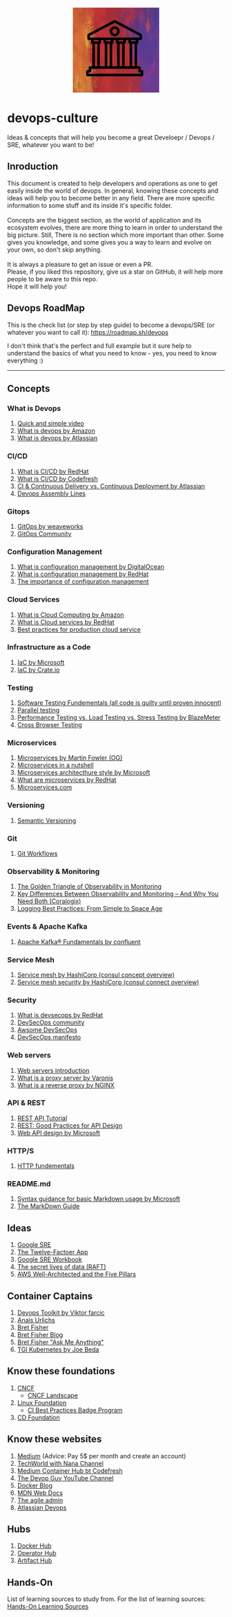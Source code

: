 <p align="center">
    <img src="devops-culture.png" width="200">
</p>

# devops-culture
Ideas &amp; concepts that will help you become a great Develoepr / Devops / SRE, whatever you want to be!

## Inroduction
This document is created to help developers and operations as one to get easily inside the world of devops.
In general, knowing these concepts and ideas will help you to become better in any field.
There are more specific information to some stuff and its inside it's specific folder. </br>
</br>
Concepts are the biggest section, as the world of application and its ecosystem evolves, there are more thing to learn in order to understand the big picture. Still, There is no section which more important than other. Some gives you knowledge, and some gives you a way to learn and evolve on your own, so don't skip anything. </br>
</br>
It is always a pleasure to get an issue or even a PR. </br>
Please, if you liked this repository, give us a star on GitHub, it will help more people to be aware to this repo. </br>
Hope it will help you!

## Devops RoadMap

This is the check list (or step by step guide) to become a devops/SRE (or whatever you want to call it):
https://roadmap.sh/devops

I don't think that's the perfect and full example but it sure help to understand the basics of what you need to know - yes, you need to know everything :)

----
## Concepts

### What is Devops
1. [Quick and simple video](https://www.youtube.com/watch?v=_I94-tJlovg)
1. [What is devops by Amazon](https://aws.amazon.com/devops/what-is-devops/)
1. [What is devops by Atlassian](https://www.atlassian.com/devops)

### CI/CD
1. [What is CI/CD by RedHat](https://www.redhat.com/en/topics/devops/what-is-ci-cd)
1. [What is CI/CD by Codefresh](https://codefresh.io/continuous-integration/continuous-integration-delivery-pipeline-important/?utm_source=google&amp;utm_medium=cpc&amp;utm_campaign=docker-ci-cd&amp;utm_term=ci%20cd%20tools&amp;gclid=Cj0KCQjw6sHzBRCbARIsAF8FMpVQCgsC9ozvQGx0wuzZK6h1WAeH0tafDfyg-_H23L0eHSiRgajxIdEaAmkeEALw_wcB)
1. [CI &amp; Continuous Delivery vs. Continuous Deployment by Atlassian](https://www.atlassian.com/continuous-delivery/principles/continuous-integration-vs-delivery-vs-deployment)
1. [Devops Assembly Lines](https://www.xenonstack.com/blog/devops-assembly-line/)

### Gitops
1. [GitOps by weaveworks](https://www.gitops.tech)
1. [GitOps Community](https://gitops-community.github.io)

### Configuration Management
1. [What is configuration management by DigitalOcean](https://www.digitalocean.com/community/tutorials/an-introduction-to-configuration-management)
1. [What is configuration management by RedHat](https://www.redhat.com/en/topics/automation/what-is-configuration-management)
1. [The importance of configuration management](https://medium.com/faun/the-importance-of-configuration-management-cm-for-successful-software-development-25ee60829e9b)

### Cloud Services
1. [What is Cloud Computing by Amazon](https://aws.amazon.com/what-is-cloud-computing/)
1. [What is Cloud services by RedHat](https://www.google.com/url?sa=t&rct=j&q=&esrc=s&source=web&cd=&ved=2ahUKEwjx75m-lvrqAhUNDuwKHXQsBq8QFjAYegQICBAB&url=https%3A%2F%2Fwww.redhat.com%2Fen%2Ftopics%2Fcloud-computing%2Fwhat-are-cloud-services&usg=AOvVaw0fE1gad5auCREo0yc8dQwH)
1. [Best practices for production cloud service](https://medium.com/@crismerritt/dont-overlook-these-8-essential-best-practices-for-production-cloud-services-9b2145f5cb1e)

### Infrastructure as a Code
1. [IaC by Microsoft](https://docs.microsoft.com/en-us/azure/devops/learn/what-is-infrastructure-as-code)
1. [IaC by Crate.io](https://crate.io/a/infrastructure-as-code-part-one/)

### Testing
1. [Software Testing Fundementals (all code is guilty until proven innocent)](https://softwaretestingfundamentals.com/)
1. [Parallel testing](https://help.crossbrowsertesting.com/selenium-testing/getting-started/what-is-parallel-testing/)
1. [Performance Testing vs. Load Testing vs. Stress Testing by BlazeMeter](https://www.blazemeter.com/blog/performance-testing-vs-load-testing-vs-stress-testing)
1. [Cross Browser Testing](https://www.softwaretestinghelp.com/how-is-cross-browser-testing-performed/)

### Microservices
1. [Microservices by Martin Fowler (OG)](https://martinfowler.com/articles/microservices.html)
1. [Microservices in a nutshell](https://medium.com/hashmapinc/the-what-why-and-how-of-a-microservices-architecture-4179579423a9)
1. [Microservices architecthure style by Microsoft](https://docs.microsoft.com/en-us/azure/architecture/guide/architecture-styles/microservices)
1. [What are microservices by RedHat](https://www.redhat.com/en/topics/microservices/what-are-microservices)
1. [Microservices.com](https://microservices.io)

### Versioning
1. [Semantic Versioning](https://semver.org)

### Git
1. [Git Workflows](https://www.atlassian.com/git/tutorials/comparing-workflows)

### Observability & Monitoring
1. [The Golden Triangle of Observability in Monitoring](https://devops.com/metrics-logs-and-traces-the-golden-triangle-of-observability-in-monitoring/)
1. [Key Differences Between Observability and Monitoring – And Why You Need Both (Coralogix)](https://coralogix.com/blog/key-differences-between-observability-and-monitoring-and-why-you-need-both/)
1. [Logging Best Practices: From Simple to Space Age](https://coralogix.com/blog/logging-best-practices-stages/)

### Events & Apache Kafka
1. [Apache Kafka® Fundamentals by confluent](https://www.youtube.com/watch?v=-DyWhcX3Dpc&list=PLa7VYi0yPIH2PelhRHoFR5iQgflg-y6JA)
### Service Mesh
1. [Service mesh by HashiCorp (consul concept overview)](https://www.youtube.com/watch?v=8T8t4-hQY74&t=1s)
1. [Service mesh security by HashiCorp (consul connect overview)](https://www.youtube.com/watch?v=mxeMdl0KvBI)

### Security
1. [What is devsecops by RedHat](https://www.redhat.com/en/topics/devops/what-is-devsecops)
1. [DevSecOps community](https://github.com/devsecops/devsecops)
1. [Awsome DevSecOps](https://github.com/devsecops/awesome-devsecops)
1. [DevSecOps manifesto](https://www.devsecops.org/)

### Web servers
1. [Web servers introduction](https://developer.mozilla.org/en-US/docs/Learn/Common_questions/What_is_a_web_server)
1. [What is a proxy server by Varonis](https://www.varonis.com/blog/what-is-a-proxy-server/)
1. [What is a reverse proxy by NGINX](https://www.nginx.com/resources/glossary/reverse-proxy-server/)

### API & REST
1. [REST API Tutorial](https://restfulapi.net)
1. [REST: Good Practices for API Design](https://medium.com/hashmapinc/rest-good-practices-for-api-design-881439796dc9)
1. [Web API design by Microsoft](https://docs.microsoft.com/en-us/azure/architecture/best-practices/api-design)

### HTTP/S
1. [HTTP fundementals](https://developer.mozilla.org/en-US/docs/Web/HTTP/Basics_of_HTTP)

### README.md
1. [Syntax guidance for basic Markdown usage by Microsoft](https://docs.microsoft.com/en-us/azure/devops/project/wiki/markdown-guidance?view=azure-devops#:~:text=In%20a%20Markdown%20file%20or,text%20on%20a%20new%20line.)
1. [The MarkDown Guide](https://markdown-guide.readthedocs.io/en/latest/index.html)

## Ideas
1. [Google SRE](https://sre.google/sre-book/table-of-contents/)
1. [The Twelve-Factoer App](https://12factor.net)
1. [Google SRE Workbook](https://sre.google/workbook/table-of-contents/)
1. [The secret lives of data (RAFT)](http://thesecretlivesofdata.com/raft/)
1. [AWS Well-Architected and the Five Pillars](https://aws.amazon.com/architecture/well-architected/?wa-lens-whitepapers.sort-by=item.additionalFields.sortDate&wa-lens-whitepapers.sort-order=desc)

## Container Captains
1. [Devops Toolkit by Viktor farcic](https://www.youtube.com/channel/UCfz8x0lVzJpb_dgWm9kPVrw)
1. [Anais Urlichs](https://www.youtube.com/c/AnaisUrlichs)
1. [Bret Fisher](https://www.bretfisher.com)
1. [Bret Fisher Blog](https://newsletter.bretfisher.com)
1. [Bret Fisher "Ask Me Anything"](https://github.com/BretFisher/ama)
1. [TGI Kubernetes by Joe Beda](https://www.youtube.com/watch?v=9YYeE-bMWv8&list=PL7bmigfV0EqQzxcNpmcdTJ9eFRPBe-iZa&index=99)

## Know these foundations
1. [CNCF](https://www.cncf.io/)
   - [CNCF Landscape](https://landscape.cncf.io/)
1. [Linux Foundation](https://www.linuxfoundation.org/projects/cloud/)
   - [CI Best Practices Badge Program](https://bestpractices.coreinfrastructure.org/en)
1. [CD Foundation](https://cd.foundation/)

## Know these websites
1. [Medium](https://medium.com) (Advice: Pay 5$ per month and create an account)
1. [TechWorld with Nana Channel](https://www.youtube.com/channel/UCdngmbVKX1Tgre699-XLlUA)
1. [Medium Container Hub bt Codefresh](https://medium.com/containers-101)
1. [The Devop Guy YouTube Channel](https://www.youtube.com/channel/UCFe9-V_rN9nLqVNiI8Yof3w)
1. [Docker Blog](https://www.docker.com/blog/)
1. [MDN Web Docs](https://developer.mozilla.org/en-US/)
1. [The agile admin](https://theagileadmin.com)
1. [Atlassian Devops](https://www.atlassian.com/blog/devops)

## Hubs
1. [Docker Hub](https://hub.docker.com)
1. [Operator Hub](https://operatorhub.io)
1. [Artifact Hub](https://artifacthub.io)

## Hands-On
List of learning sources to study from.
For the list of learning sources: [Hands-On Learning Sources](hands-on.md)